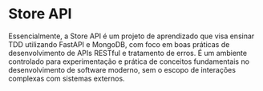 
# Store API
Essencialmente, a Store API é um projeto de aprendizado que visa ensinar TDD utilizando FastAPI e MongoDB, com foco em boas práticas de desenvolvimento de APIs RESTful e tratamento de erros. É um ambiente controlado para experimentação e prática de conceitos fundamentais no desenvolvimento de software moderno, sem o escopo de interações complexas com sistemas externos.